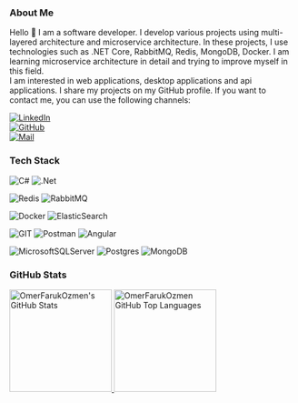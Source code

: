 ### About Me
Hello 👋 I am a software developer. I develop various projects using multi-layered architecture and microservice architecture. In these projects, I use technologies such as .NET Core, RabbitMQ, Redis, MongoDB, Docker. I am learning microservice architecture in detail and trying to improve myself in this field.<br>I am interested in web applications, desktop applications and api applications. I share my projects on my GitHub profile. If you want to contact me, you can use the following channels:

[![LinkedIn](https://img.shields.io/badge/linkedin-%230077B5.svg?style=for-the-badge&logo=linkedin&logoColor=white)](https://www.linkedin.com/in/omer-faruk-ozmen/)<br />
[![GitHub](https://img.shields.io/badge/github-%23121011.svg?style=for-the-badge&logo=github&logoColor=white)](https://github.com/omer-faruk-ozmen)<br />
[![Mail](https://img.shields.io/badge/Gmail-D14836?style=for-the-badge&logo=gmail&logoColor=white)](mailto:omerfarukozmen0@gmail.com)

### Tech Stack
![C#](https://img.shields.io/badge/c%23-%23239120.svg?style=for-the-badge&logo=c-sharp&logoColor=white)
![.Net](https://img.shields.io/badge/.NET-5C2D91?style=for-the-badge&logo=.net&logoColor=white)

![Redis](https://img.shields.io/badge/redis-%23DD0031.svg?style=for-the-badge&logo=redis&logoColor=white)
![RabbitMQ](https://img.shields.io/badge/rabbitmq-FF6600?style=for-the-badge&logo=rabbitmq&logoColor=white)

![Docker](https://img.shields.io/badge/docker-%230db7ed.svg?style=for-the-badge&logo=docker&logoColor=white)
![ElasticSearch](https://img.shields.io/badge/-ElasticSearch-005571?style=for-the-badge&logo=elasticsearch)

![GIT](https://img.shields.io/badge/Git-fc6d26?style=for-the-badge&logo=git&logoColor=white)
![Postman](https://img.shields.io/badge/Postman-FF6C37?style=for-the-badge&logo=postman&logoColor=white)
![Angular](https://img.shields.io/badge/angular-%23DD0031.svg?style=for-the-badge&logo=angular&logoColor=white)

![MicrosoftSQLServer](https://img.shields.io/badge/Microsoft%20SQL%20Server-CC2927?style=for-the-badge&logo=microsoft%20sql%20server&logoColor=white)
![Postgres](https://img.shields.io/badge/postgres-%23316192.svg?style=for-the-badge&logo=postgresql&logoColor=white)
![MongoDB](https://img.shields.io/badge/MongoDB-%234ea94b.svg?style=for-the-badge&logo=mongodb&logoColor=white)


### GitHub Stats
<a href="https://github.com/omer-faruk-ozmen">
  <img height="180em" src="https://github-readme-stats.vercel.app/api?username=omer-faruk-ozmen&show_icons=true&theme=dark&include_all_commits=true&count_private=true"        alt="OmerFarukOzmen's GitHub Stats"/>
  <img height="180em" src="https://github-readme-stats.vercel.app/api/top-langs/?username=omer-faruk-ozmen&theme=dark&hide_border=false&include_all_commits=true&count_private=true&layout=compact" 
       alt="OmerFarukOzmen GitHub Top Languages"/>
